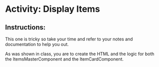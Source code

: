 # Activity: Display Items

## Instructions:

This one is tricky so take your time and refer to your notes and documentation to help you out.

As was shown in class, you are to create the HTML and the logic for both the ItemsMasterComponent and the ItemCardComponent. 

